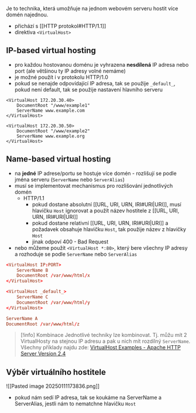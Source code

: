 Je to technika, která umožňuje na jednom webovém serveru hostit více domén najednou.
- přichází s [[HTTP protokol#HTTP/1.1]]
- direktiva `<VirtualHost>`
## IP-based virtual hosting
- pro každou hostovanou doménu je vyhrazena **nesdílená** IP adresa nebo port (ale většinou ty IP adresy volné nemáme)
- je možné použít i v protokolu HTTP/1.0
- pokud se nenajde odpovídající IP adresa, tak se použije `_default_`, pokud není default, tak se použije nastavení hlavního serveru 
```
<VirtualHost 172.20.30.40>
    DocumentRoot "/www/example1"
    ServerName www.example.com
</VirtualHost>

<VirtualHost 172.20.30.50>
    DocumentRoot "/www/example2"
    ServerName www.example.org
</VirtualHost>
```
## Name-based virtual hosting
- na **jedné** IP adrese/portu se hostuje více domén - rozlišují se podle jména serveru (`ServerName` nebo `ServerAlias`)
- musí se implementovat mechanismus pro rozlišování jednotlivých domén
	- HTTP/1.1
		- pokud dostane absolutní [[URL, URI, URN, IRI#URI|URI]], musí hlavičku `Host` ignorovat a použít název hostitele z [[URL, URI, URN, IRI#URI|URI]]
		- pokud dostane relativní [[URL, URI, URN, IRI#URI|URI]] a požadavek obsahuje hlavičku `Host`, tak použije název z hlavičky `Host`
		- jinak odpoví 400 - Bad Request
- nebo můžeme použít `<VirtualHost *:80>`, který bere všechny IP adresy a rozhoduje se podle `ServerName` nebo `ServerAlias`

```conf
<VirtualHost IP:PORT>
	ServerName B
	DocumentRoot /var/www/html/x
</VirtualHost>

<VirtualHost _default_>
	ServerName C
	DocumentRoot /var/www/html/y
</VirtualHost>

ServerName A
DocumentRoot /var/www/html/z
```

> [!info] Kombinace
> Jednotlivé techniky lze kombinovat. Tj. můžu mít 2 VirtualHosty na stejnou IP adresu a pak u nich mít rozdílný `ServerName`.
> Všechny příklady najdu zde: [VirtualHost Examples - Apache HTTP Server Version 2.4](https://httpd.apache.org/docs/2.4/vhosts/examples.html)
## Výběr virtuálního hostitele
![[Pasted image 20250111173836.png]]
- pokud nám sedí IP adresa, tak se koukáme na ServerName a ServerAlias, jestli nám to nematchne hlavičku `Host`